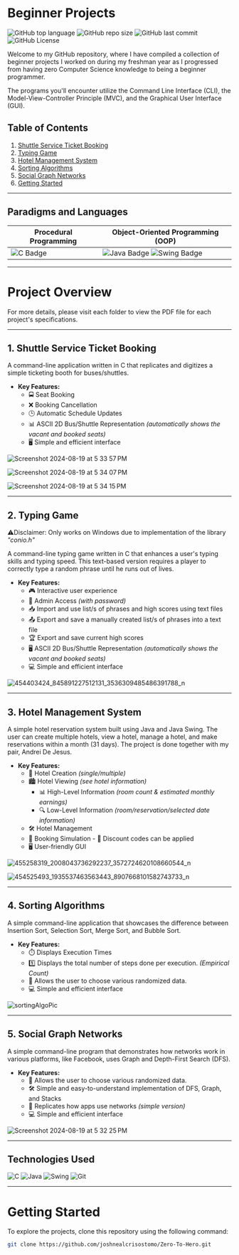 # Beginner Projects

![GitHub top language](https://img.shields.io/github/languages/top/joshnealcrisostomo/freshman-projects)
![GitHub repo size](https://img.shields.io/github/repo-size/joshnealcrisostomo/freshman-projects)
![GitHub last commit](https://img.shields.io/github/last-commit/joshnealcrisostomo/freshman-projects)
![GitHub License](https://img.shields.io/github/license/joshnealcrisostomo/freshman-projects)

Welcome to my GitHub repository, where I have compiled a collection of beginner projects I worked on during my freshman year as I progressed from having zero Computer Science knowledge to being a beginner programmer.

The programs you'll encounter utilize the Command Line Interface (CLI), the Model-View-Controller Principle (MVC), and the Graphical User Interface (GUI).

## Table of Contents
1. [Shuttle Service Ticket Booking](#1-shuttle-service-ticket-booking)
2. [Typing Game](#2-typing-game)
3. [Hotel Management System](#3-hotel-management-system)
4. [Sorting Algorithms](#4-sorting-algorithms)
5. [Social Graph Networks](#5-social-graph-networks)
6. [Getting Started](#getting-started)

--------

## Paradigms and Languages
| Procedural Programming | Object-Oriented Programming (OOP) |
|--|--|
| ![C Badge](https://img.shields.io/badge/C-A8B9CC?style=flat&logo=c&logoColor=white) | ![Java Badge](https://img.shields.io/badge/Java-007396?style=flat&logo=java&logoColor=white) ![Swing Badge](https://img.shields.io/badge/Swing-007396?style=flat&logo=java&logoColor=white) |

--------

# Project Overview
For more details, please visit each folder to view the PDF file for each project's specifications.

--------

## 1. Shuttle Service Ticket Booking
A command-line application written in C that replicates and digitizes a simple ticketing booth for buses/shuttles.
 - **Key Features:**
 	- 🚍 Seat Booking
  	- ❌ Booking Cancellation
   	- 🕒 Automatic Schedule Updates
   	- 📊 ASCII 2D Bus/Shuttle Representation *(automatically shows the vacant and booked seats)*
   	- 🖥️ Simple and efficient interface

![Screenshot 2024-08-19 at 5 33 57 PM](https://github.com/user-attachments/assets/fddb709d-6cec-4c82-a6da-9ec67a86214d)

![Screenshot 2024-08-19 at 5 34 07 PM](https://github.com/user-attachments/assets/7755c2b1-0f32-4f8a-ad53-6b6486215511)

![Screenshot 2024-08-19 at 5 34 15 PM](https://github.com/user-attachments/assets/c4c6b19c-adf4-45f7-a4ff-bf3c81a07a09)

--------

## 2. Typing Game
⚠️Disclaimer: Only works on Windows due to implementation of the library *"conio.h"*

A command-line typing game written in C that enhances a user's typing skills and typing speed. This text-based version requires a player to correctly type a random phrase until he runs out of lives.
 - **Key Features:**
 	- 🎮 Interactive user experience
  	- 🔑 Admin Access *(with password)*
   	- 📥 Import and use list/s of phrases and high scores using text files
   	- 📤 Export and save a manually created list/s of phrases into a text file
   	- 🏆 Export and save current high scores
   	- 🖥️ ASCII 2D Bus/Shuttle Representation *(automatically shows the vacant and booked seats)*
   	- 💻 Simple and efficient interface

![454403424_845891227512131_3536309485486391788_n](https://github.com/user-attachments/assets/86e3a6bd-c7fc-455e-a26d-78f952c8a236)

--------

## 3. Hotel Management System
A simple hotel reservation system built using Java and Java Swing. The user can create multiple hotels, view a hotel, manage a hotel, and make reservations within a month (31 days). The project is done together with my pair, Andrei De Jesus.
 - **Key Features:**
	 - 🏨 Hotel Creation *(single/multiple)* 
	 - 🏙️ Hotel Viewing *(see hotel information)*
  		- 📊 High-Level Information *(room count & estimated monthly earnings)*
		- 🔍 Low-Level Information *(room/reservation/selected date information)*
	 - 🛠️ Hotel Management
	 - 📅 Booking Simulation 
		   - 💸 Discount codes can be applied
	 - 🖥️ User-friendly GUI

![455258319_2008043736292237_3572724620108660544_n](https://github.com/user-attachments/assets/0754ca5b-e1fb-491f-8c17-8c7b829fdf2b)

![454525493_1935537463563443_8907668101582743733_n](https://github.com/user-attachments/assets/0f632c3d-a47f-4c55-9135-823250876aa4)

--------

## 4. Sorting Algorithms
A simple command-line application that showcases the difference between Insertion Sort, Selection Sort, Merge Sort, and Bubble Sort.
 - **Key Features:**
	 - ⏱️ Displays Execution Times
	 - 1️⃣ Displays the total number of steps done per execution. *(Empirical Count)*
	 - 📂 Allows the user to choose various randomized data.
   	 - 💻 Simple and efficient interface

![sortingAlgoPic](https://github.com/user-attachments/assets/350eedf6-d2d5-4d45-afe9-960fd7598a3a)

--------

## 5. Social Graph Networks
A simple command-line program that demonstrates how networks work in various platforms, like Facebook, uses Graph and Depth-First Search (DFS).
 - **Key Features:**
	 - 📂 Allows the user to choose various randomized data.
	 - 🛠️ Simple and easy-to-understand implementation of DFS, Graph, and Stacks
 	 - 📲 Replicates how apps use networks *(simple version)*
   	 - 💻 Simple and efficient interface

![Screenshot 2024-08-19 at 5 32 25 PM](https://github.com/user-attachments/assets/fd37f139-44ad-485e-a929-606949d5539f)

--------

## Technologies Used

![C](https://img.shields.io/badge/C-A8B9CC?style=flat&logo=c&logoColor=white)
![Java](https://img.shields.io/badge/Java-007396?style=flat&logo=java&logoColor=white)
![Swing](https://img.shields.io/badge/Swing-007396?style=flat&logo=java&logoColor=white)
![Git](https://img.shields.io/badge/Git-F05032?style=flat&logo=git&logoColor=white)

--------

# Getting Started

To explore the projects, clone this repository using the following command:

```bash
git clone https://github.com/joshnealcrisostomo/Zero-To-Hero.git
